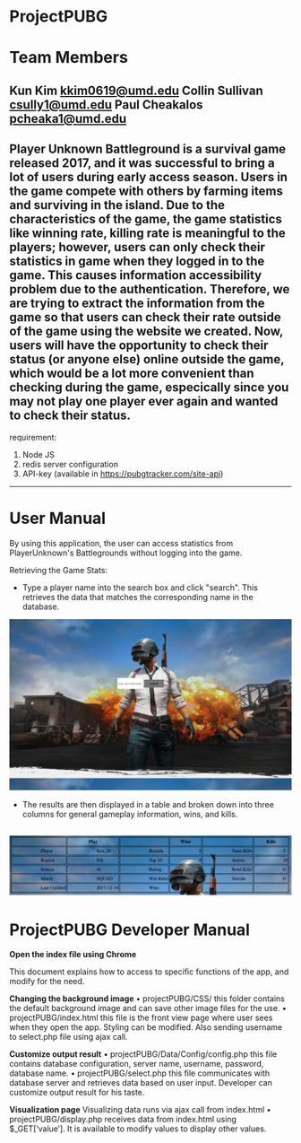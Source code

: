 # ProjectPUBG
# Team Members 
Kun Kim           kkim0619@umd.edu
Collin Sullivan   csully1@umd.edu
Paul Cheakalos    pcheaka1@umd.edu
---------------------------------------------------------------------------------------------------------------------------
  Player Unknown Battleground is a survival game released 2017, and it was successful to bring a lot of users during early access season. Users in the game compete with others by farming items and surviving in the island. Due to the characteristics of the game, the game statistics like winning rate, killing rate is meaningful to the players; however, users can only check their statistics in game when they logged in to the game. This causes information accessibility problem due to the authentication. 
  Therefore, we are trying to extract the information from the game so that users can check their rate outside of the game using the website we created. Now, users will have the opportunity to check their status (or anyone else) online outside the game, which would be a lot more convenient than checking during the game, especically since you may not play one player ever again and wanted to check their status.   
--------------------------------------------------------------------------------------------------------------------------
requirement:
1. Node JS
2. redis server configuration
3. API-key (available in https://pubgtracker.com/site-api)
---------------------------------------------------------------------------------------------------------------------------
# User Manual

By using this application, the user can access statistics from PlayerUnknown's Battlegrounds without logging into the game.


Retrieving the Game Stats:

- Type a player name into the search box and click "search". This retrieves the data that matches the corresponding name in the database.

![Homepage](Homepage_Screenshot.png)

- The results are then displayed in a table and broken down into three columns for general gameplay information, wins, and kills.

![Results](Results_Screenshot.png)
----------------------------------------------------------------------------------------------------------------------------
# ProjectPUBG Developer Manual

<b>Open the index file using Chrome</b>

This document explains how to access to specific functions of the app, and modify for the need.

<b>Changing the background image</b>
•	projectPUBG/CSS/
this folder contains the default background image and can save other image files for the use.
•	projectPUBG/index.html
this file is the front view page where user sees when they open the app. Styling can be modified. Also sending username to select.php file using ajax call.

<b>Customize output result</b>
•	projectPUBG/Data/Config/config.php
this file contains database configuration, server name, username, password, database name.
•	projectPUBG/select.php
this file communicates with database server and retrieves data based on user input. Developer can customize output result for his taste.

<b>Visualization page</b>
Visualizing data runs via ajax call from index.html
•	projectPUBG/display.php
receives data from index.html using $_GET[‘value’]. It is available to modify values to display other values.

